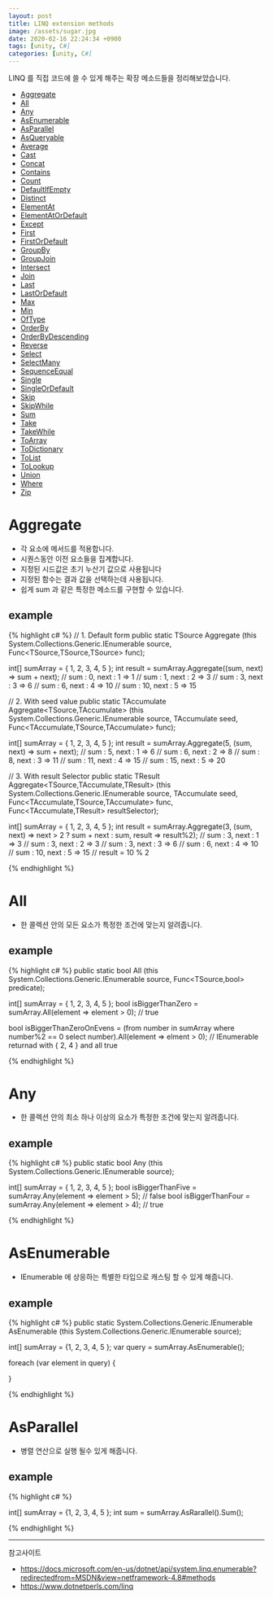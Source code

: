 ```yaml
---
layout: post
title: LINQ extension methods
image: /assets/sugar.jpg
date: 2020-02-16 22:24:34 +0900
tags: [unity, C#]
categories: [unity, C#]
---
```


LINQ 를 직접 코드에 쓸 수 있게 해주는 확장 메소드들을 정리해보았습니다.

- [Aggregate](#aggregate)
- [All](#all)
- [Any](#any)
- [AsEnumerable](#asEnumerable)
- [AsParallel](#asParallel)
- [AsQueryable](#asQueryable)
- [Average](#average)
- [Cast](#cast)
- [Concat](#concat)
- [Contains](#contains)
- [Count](#count)
- [DefaultIfEmpty](#defaultIfEmpty)
- [Distinct](#distinct)
- [ElementAt](#elementAt)
- [ElementAtOrDefault](#elementAtOrDefault)
- [Except](#except)
- [First](#first)
- [FirstOrDefault](#firstOrDefault)
- [GroupBy](#groupBy)
- [GroupJoin](#groupJoin)
- [Intersect](#intersect)
- [Join](#join)
- [Last](#last)
- [LastOrDefault](#lastOrDefault)
- [Max](#max)
- [Min](#min)
- [OfType](#ofType)
- [OrderBy](#orderBy)
- [OrderByDescending](#orderByDescending)
- [Reverse](#reverse)
- [Select](#select)
- [SelectMany](#selectMany)
- [SequenceEqual](#sequenceEqual)
- [Single](#single)
- [SingleOrDefault](#singleOrDefault)
- [Skip](#skip)
- [SkipWhile](#skipWhile)
- [Sum](#sum)
- [Take](#take)
- [TakeWhile](#takeWhile)
- [ToArray](#toArray)
- [ToDictionary](#toDictionary)
- [ToList](#toList)
- [ToLookup](#toLookup)
- [Union](#union)
- [Where](#where)
- [Zip](#zip)

# Aggregate

- 각 요소에 메서드를 적용합니다.
- 시퀀스동안 이전 요소들을 집계합니다.
- 지정된 시드값은 초기 누산기 값으로 사용됩니다
- 지정된 함수는 결과 값을 선택하는데 사용됩니다.
- 쉽게 sum 과 같은 특정한 메소드를 구현할 수 있습니다.

## example

{% highlight c# %}
// 1. Default form
public static TSource Aggregate<TSource> (this System.Collections.Generic.IEnumerable<TSource> source, Func<TSource,TSource,TSource> func);

int[] sumArray = { 1, 2, 3, 4, 5 };
int result = sumArray.Aggregate((sum, next) => sum + next);
// sum : 0, next : 1 => 1
// sum : 1, next : 2 => 3
// sum : 3, next : 3 => 6
// sum : 6, next : 4 => 10
// sum : 10, next : 5 => 15

// 2. With seed value
public static TAccumulate Aggregate<TSource,TAccumulate> (this System.Collections.Generic.IEnumerable<TSource> source, TAccumulate seed, Func<TAccumulate,TSource,TAccumulate> func);

int[] sumArray = { 1, 2, 3, 4, 5 };
int result = sumArray.Aggregate(5, (sum, next) => sum + next);
// sum : 5, next : 1 => 6
// sum : 6, next : 2 => 8
// sum : 8, next : 3 => 11
// sum : 11, next : 4 => 15
// sum : 15, next : 5 => 20

// 3. With result Selector
public static TResult Aggregate<TSource,TAccumulate,TResult> (this System.Collections.Generic.IEnumerable<TSource> source, TAccumulate seed, Func<TAccumulate,TSource,TAccumulate> func, Func<TAccumulate,TResult> resultSelector);

int[] sumArray = { 1, 2, 3, 4, 5 };
int result = sumArray.Aggregate(3, (sum, next) => next > 2 ? sum + next : sum, result => result%2);
// sum : 3, next : 1 => 3
// sum : 3, next : 2 => 3
// sum : 3, next : 3 => 6
// sum : 6, next : 4 => 10
// sum : 10, next : 5 => 15
// result = 10 % 2

{% endhighlight %}

# All
- 한 콜렉션 안의 모든 요소가 특정한 조건에 맞는지 알려줍니다.

## example
{% highlight c# %}
public static bool All<TSource> (this System.Collections.Generic.IEnumerable<TSource> source, Func<TSource,bool> predicate);

int[] sumArray = { 1, 2, 3, 4, 5 };
bool isBiggerThanZero = sumArray.All(element => element > 0);
// true

bool isBiggerThanZeroOnEvens = (from number in sumArray
                              where number%2 == 0
                              select number).All(element => elment > 0);
// IEnumerable returnad with { 2, 4 } and all true

{% endhighlight %}

# Any
- 한 콜렉션 안의 최소 하나 이상의 요소가 특정한 조건에 맞는지 알려줍니다.

## example
{% highlight c# %}
public static bool Any<TSource> (this System.Collections.Generic.IEnumerable<TSource> source);

int[] sumArray = { 1, 2, 3, 4, 5 };
bool isBiggerThanFive = sumArray.Any(element => element > 5);
// false
bool isBiggerThanFour = sumArray.Any(element => element > 4);
// true

{% endhighlight %}

# AsEnumerable
- IEnumerable 에 상응하는 특별한 타입으로 캐스팅 할 수 있게 해줍니다.

## example
{% highlight c# %}
public static System.Collections.Generic.IEnumerable<TSource> AsEnumerable<TSource> (this System.Collections.Generic.IEnumerable<TSource> source);

int[] sumArray = {1, 2, 3, 4, 5 };
var query = sumArray.AsEnumerable();

foreach (var element in query)
{

}

{% endhighlight %}

# AsParallel
- 병렬 연산으로 실행 될수 있게 해줍니다.

## example
{% highlight c# %}

int[] sumArray = {1, 2, 3, 4, 5 };
int sum = sumArray.AsRarallel().Sum();

{% endhighlight %}

---
참고사이트
- https://docs.microsoft.com/en-us/dotnet/api/system.linq.enumerable?redirectedfrom=MSDN&view=netframework-4.8#methods
- https://www.dotnetperls.com/linq